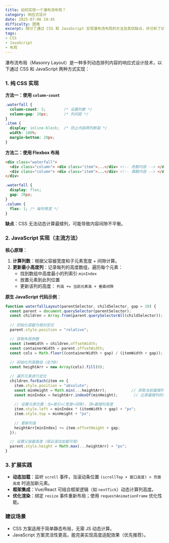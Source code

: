 ```yaml
---
title: 如何实现一个瀑布流布局？
category: 响应式设计
date: 2025-07-06 19:45
difficulty: 困难
excerpt: 探讨了通过 CSS 和 JavaScript 实现瀑布流布局的方法及其优缺点，并分析了动态加载和扩展实践。
tags:
- CSS
- JavaScript
- 布局
---
```

瀑布流布局（Masonry Layout）是一种多列动态排列内容的响应式设计技术，以下通过 CSS 和 JavaScript 两种方式实现：  

### 1. 纯 CSS 实现

**方法一：使用 `column-count`**
```css
.waterfall {
  column-count: 3;        /* 设置列数 */
  column-gap: 20px;       /* 列间距 */
}
.item {
  display: inline-block;  /* 防止内容跨列断裂 */
  width: 100%;
  margin-bottom: 20px;
}
```
**方法二：使用 Flexbox 布局**
```html
<div class="waterfall">
  <div class="column"> <div class="item">...</div> <!-- 奇数内容 --> </div>
  <div class="column"> <div class="item">...</div> <!-- 偶数内容 --> </div>
</div>
```
```css
.waterfall {
  display: flex;
  gap: 20px;
}
.column {
  flex: 1; /* 每列等宽 */
}
```
**缺点**：CSS 无法动态计算最矮列，可能导致内容间隙不平衡。

### 2. JavaScript 实现（主流方法）

**核心原理**：  
1. **计算列数**：根据父容器宽度和子元素宽度 + 间隙计算。  
2. **更新最小高度列**：记录每列的高度数组，遍历每个元素：  
   - 找到数组中高度最小的列索引 `minIndex`  
   - 放置元素到此列位置  
   - 更新该列的高度： `列高 += 当前元素高 + 垂直间隙`  

**原生 JavaScript 代码示例**：
```javascript
function waterfallLayout(parentSelector, childSelector, gap = 20) {
  const parent = document.querySelector(parentSelector);
  const children = Array.from(parent.querySelectorAll(childSelector));
  
  // 初始化容器为相对定位
  parent.style.position = "relative";

  // 获取布局参数
  const itemWidth = children.offsetWidth;
  const containerWidth = parent.offsetWidth;
  const cols = Math.floor((containerWidth + gap) / (itemWidth + gap));
  
  // 初始化列高数组（全为0）
  const heightArr = new Array(cols).fill(0);

  // 遍历元素进行定位
  children.forEach(item => {
    item.style.position = "absolute";
    const minHeight = Math.min(...heightArr);           // 获取当前最矮列高度
    const minIndex = heightArr.indexOf(minHeight);       // 记录最矮列的索引
    
    // 设置元素位置：左=索引×(宽度+间隙)，顶=最矮列高度
    item.style.left = minIndex * (itemWidth + gap) + "px";
    item.style.top = minHeight + "px";
    
    // 更新列高
    heightArr[minIndex] += item.offsetHeight + gap;
  });

  // 设置父容器高度（保证滚动加载可用）
  parent.style.height = Math.max(...heightArr) + "px";
}
```

### 3. 扩展实践
- **动态加载**：监听 `scroll` 事件，当滚动条位置 `(scrollTop + 窗口高度) > 页面高度` 时追加新元素。  
- **框架集成**：Vue/React 可结合框架逻辑（如 `nextTick`）动态计算列高度。  
- **优化渲染**：绑定 `resize` 事件重新布局；使用 `requestAnimationFrame` 优化性能。  

### 建议场景
- CSS 方案适用于简单静态布局，无需 JS 动态计算。  
- JavaScript 方案灵活性更高，能完美实现高度适配效果（优先推荐）。
